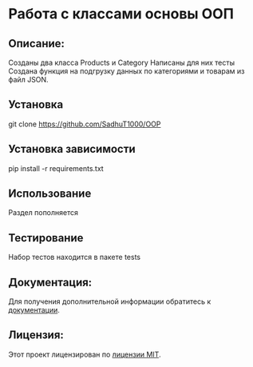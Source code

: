 # Работа с классами основы ООП

## Описание:
Созданы два класса  Products и  Category 
Написаны для них тесты
Создана функция на подгрузку данных по категориями и товарам из файл JSON.

## Установка 

git clone https://github.com/SadhuT1000/OOP

## Установка зависимости

pip install -r requirements.txt

## Использование 

Раздел пополняется

## Тестирование 

Набор тестов находится в пакете tests

## Документация:
Для получения дополнительной информации обратитесь к [документации](docs/README.md).

## Лицензия:

Этот проект лицензирован по [лицензии MIT](LICENSE).